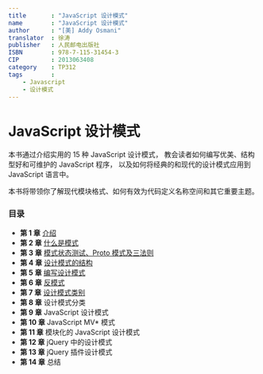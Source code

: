 ```yaml
---
title       : "JavaScript 设计模式"
name        : "JavaScript 设计模式"
author      : "[美] Addy Osmani"
translator  : 徐涛
publisher   : 人民邮电出版社
ISBN        : 978-7-115-31454-3
CIP         : 2013063408
category    : TP312
tags        :
    - Javascript
    - 设计模式
---
```


JavaScript 设计模式
==================

<BookInfo/>

本书通过介绍实用的 15 种 JavaScript 设计模式，
教会读者如何编写优美、结构型好和可维护的 JavaScript 程序，
以及如何将经典的和现代的设计模式应用到 JavaScript 语言中。

本书将带领你了解现代模块格式、如何有效为代码定义名称空间和其它重要主题。


### 目录

- **第 1 章** [介绍](./chapter01.md)
- **第 2 章** [什么是模式](./chapter02.md)
- **第 3 章** [模式状态测试、Proto 模式及三法则](./chapter03.md)
- **第 4 章** [设计模式的结构](./chapter04.md)
- **第 5 章** [编写设计模式](./chapter05.md)
- **第 6 章** [反模式](./chapter06.md)
- **第 7 章** [设计模式类别](./chapter07.md)
- **第 8 章** 设计模式分类
- **第 9 章** JavaScript 设计模式
- **第 10 章** JavaScript MV* 模式
- **第 11 章** 模块化的 JavaScript 设计模式
- **第 12 章** jQuery 中的设计模式
- **第 13 章** jQuery 插件设计模式
- **第 14 章** 总结
